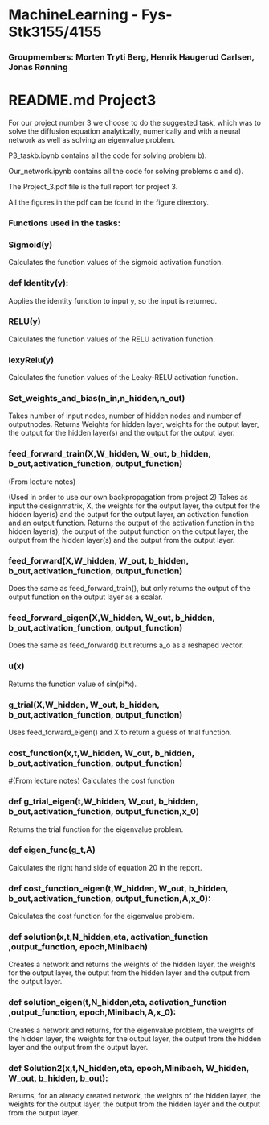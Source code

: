 # MachineLearning - Fys-Stk3155/4155

### Groupmembers: Morten Tryti Berg, Henrik Haugerud Carlsen, Jonas Rønning


# README.md Project3
For our project number 3 we choose to do the suggested task, which was to solve the diffusion equation analytically, numerically and with a neural network as well as 
solving an eigenvalue problem. 

P3_taskb.ipynb contains all the code for solving problem b).

Our_network.ipynb contains all the code for solving problems c and d).

The Project_3.pdf file is the full report for project 3.

All the figures in the pdf can be found in the figure directory.





### Functions used in the tasks:

### Sigmoid(y)
Calculates the function values of the sigmoid activation function.


### def Identity(y):
Applies the identity function to input y, so the input is returned.


### RELU(y)
Calculates the function values of the RELU activation function.


### lexyRelu(y)
Calculates the function values of the Leaky-RELU activation function.


### Set_weights_and_bias(n_in,n_hidden,n_out)
Takes number of input nodes, number of hidden nodes and number of outputnodes.
Returns Weights for hidden layer, weights for the output layer, the output for the hidden layer(s) and the output for the output layer.



### feed_forward_train(X,W_hidden, W_out, b_hidden, b_out,activation_function, output_function)
(From lecture notes)

(Used in order to use our own backpropagation from project 2)
Takes as input the designmatrix, X, the weights for the output layer, the output for the hidden layer(s) and the output for the output layer, an activation function and an output function. Returns the output of the activation function in the hidden layer(s), the output of the output function on the output layer, the output from the hidden layer(s) and the output from the output layer.


### feed_forward(X,W_hidden, W_out, b_hidden, b_out,activation_function, output_function)
Does the same as feed_forward_train(), but only returns the output of the output function on the output layer as a scalar.

### feed_forward_eigen(X,W_hidden, W_out, b_hidden, b_out,activation_function, output_function)
Does the same as feed_forward() but returns a_o as a reshaped vector.


### u(x)
Returns the function value of sin(pi*x).


### g_trial(X,W_hidden, W_out, b_hidden, b_out,activation_function, output_function)
Uses feed_forward_eigen() and X to return a guess of trial function.



### cost_function(x,t,W_hidden, W_out, b_hidden, b_out,activation_function, output_function)
#(From lecture notes)
Calculates the cost function

### def g_trial_eigen(t,W_hidden, W_out, b_hidden, b_out,activation_function, output_function,x_0)
Returns the trial function for the eigenvalue problem.

### def eigen_func(g_t,A)
Calculates the right hand side of equation 20 in the report.

### def cost_function_eigen(t,W_hidden, W_out, b_hidden, b_out,activation_function, output_function,A,x_0):
Calculates the cost function for the eigenvalue problem.

### def solution(x,t,N_hidden,eta, activation_function ,output_function, epoch,Minibach)
Creates a network and returns the weights of the hidden layer, the weights for the output layer, the output from the hidden layer and the output from the output layer.

### def solution_eigen(t,N_hidden,eta, activation_function ,output_function, epoch,Minibach,A,x_0):
Creates a network and returns, for the eigenvalue problem, the weights of the hidden layer, the weights for the output layer, the output from the hidden layer and the output from the output layer.
   

### def Solution2(x,t,N_hidden,eta, epoch,Minibach, W_hidden, W_out, b_hidden, b_out):
Returns, for an already created network, the weights of the hidden layer, the weights for the output layer, the output from the hidden layer and the output from the output layer.
 
